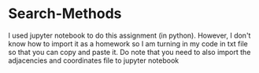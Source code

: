 # Search-Methods


I used jupyter notebook to do this assignment (in python). However, I don't know how to import it as a homework so I am turning in my code in txt file so that you can copy and paste it. Do note that you need to also import the adjacencies and coordinates file to jupyter notebook
